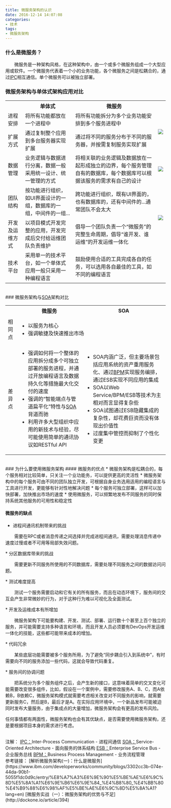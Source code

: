 ```yaml
---
title: 微服务架构的认识
date: 2016-12-14 14:07:08
categories:
- 技术
tags:
- 微服务架构
---
```

### 什么是微服务？
&emsp;&emsp;微服务是一种架构风格，在这种架构中，由一个或多个微服务组成一个大型应用或软件。一个微服务代表着一个小的业务功能，各个微服务之间是松耦合的，通过<a href="#IPC-explanation" name="IPC">IPC</a>相互通信。单个微服务可以被独立部署。
<!-- more -->
### 微服务架构与单体式架构应用对比
<table><tr><th></th><th>单体式</th><th>微服务</th><th></th></tr><tr><td>进程安排</td><td>将所有功能都放在一个进程中</td><td>将所有功能拆分为多个业务功能安排到多个服务进程中</td><td rowspan = 2><img src="/images/Microservices/Fundamentals-of-micro-service/Micro-service-and-single-mode-app1.png"></td></tr><tr><td>扩展方式</td><td>通过复制整个应用到多台服务器实现扩展</td><td>通过将不同的服务分布于不同的服务器，并按需复制服务实现扩展</td></tr><tr><td>数据管理</td><td>业务逻辑与数据进行分离，数据一般采用统一设计、统一管理的方式</td><td>将相关联的业务逻辑及数据放在一起形成独立的边界，每个服务管理自有的数据库，每个数据库可以根据该服务的需求有自己的设计</td><td><img src="/images/Microservices/Fundamentals-of-micro-service/Micro-service-and-single-mode-app2.png"></td></tr><tr><td>团队结构</td><td>按功能进行组织，如UI界面设计的一组，数据库的一组，中间件的一组...</td><td>跨功能进行组织，既有UI界面的，也有数据库的，还有中间件的...通常团队不会太大</td><td rowspan = 2><img src="/images/Microservices/Fundamentals-of-micro-service/Micro-service-and-single-mode-app3.png"></td></tr><tr><td>开发及运维方式</td><td>以项目模式开发完整的应用，开发完成后交付给运维团队负责维护</td><td>倡导一个团队负责一个“微服务”的完整生命周期，倡导“谁开发、谁运维”的开发运维一体化</td></tr><tr><td>技术平台</td><td>采用单一的技术平台，如一个单体式应用一般只采用一种编程语言</td><td>鼓励使用合适的工具完成各自的任务，可以选用各自最佳的工具，如不同的编程语言</td><td></td></tr></table>

<br/>
### 微服务架构与<a href="#SOA-explanation" name="SOA">SOA</a>架构对比
<table><tr><th></th><th>微服务</th><th>SOA</th></tr><tr><td>相同点</td><td colspan = 2><ul><li>以服务为核心</li><li>强调敏捷及快速推出市场</li></ul></td></tr><tr><td>差异点</td><td><ul><li>强调如何将一个整体的应用拆分成多个可独立部署的服务进程，并通过开放编程语言及数据持久化等措施最大化交付的速度</li><li>强调的“智能端点与管道扁平化”特性与<a href="#ESB-explanation" name="ESB">SOA</a>背道而驰</li><li>利用许多大型组织中应用的新技术与经验，尽可能使用简单的通讯协议如RESTful API</li></ul></td><td><ul><li>SOA内涵广泛，但主要场景包括应用系统的资产重用服务化、通过<a href="#BPM-explanation" name="BPM">BPM</a>实现服务编排，通过ESB实现不同应用的集成</li><li>SOA以Web Service/BPM/ESB等技术为主相对而言显得复杂些</li><li>SOA试图通过ESB隐藏集成的复杂性，却花费巨资而没有体现出价值性</li><li>过度集中管控而抑制了个性化变更</li></ul></td></tr></table>

<br/>
### 为什么要使用微服务架构
#### 微服务的优点
* 微服务架构是松耦合的，每个服务相对比较简单，只关注一个业功能务，可以提供更高的灵活性
* 微服务架构中的每个服务可由不同的团队独立开发，可根据自身业务选用适用的编程语言与工具进行开发，更能够有针对性地解决问题
* 每个服务可独立部署，这样可以加快部署，加快推出市场的速度
* 使用微服务，可以频繁地发布不同服务的同时保持系统其他服务的可用性和稳定性

#### 微服务的缺点
* 进程间通讯机制带来的挑战
<p class="li-explanation">&emsp;&emsp;需要在RPC或者消息传递之间选择并完成进程间通讯，需要处理消息传递中速度过慢或者不可用等局部失效问题。</p>
* 分区数据库带来的挑战
<p class="li-explanation">&emsp;&emsp;需要更新不同服务所使用的不同数据库，需要处理不同服务之间的数据访问问题。</p>
* 测试难度提高
<p class="li-explanation">&emsp;&emsp;测试一个服务需要启动和它有关的所有服务，而且在动态环境下，服务间的交互会产生非常微妙的行为，对于这种行为难以可视化及全面测试。</p>
* 开发及运维成本有所增加
<p class="li-explanation">&emsp;&emsp;微服务架构下可能要构建、开发、测试、部署、运行数十个甚至上百个独立的服务，并可能需要支持多种语言和环境，而且开发人员必须要有DevOps开发运维一体化的技能，这些都可能带来成本的增加。</p>
* 代码冗余
<p class="li-explanation">&emsp;&emsp;某些底层功能需要被多个服务所用，为了避免“同步耦合引入到系统中”，有时需要向不同的服务添加一些代码，这就会导致代码重复。</p>
* 服务间的协调问题
<p class="li-explanation">&emsp;&emsp;把系统分为多个服务组件之后，会产生新的接口，这意味着简单的交叉变化可能需要改变很多组件，比如，假设在一个案例中，需要修改服务A、B、C，而A依赖B，B依赖C，微服务架构模式就需要考虑相关改变对不同服务的影响，就需要更新服务C，然后是B，最后才是A。在实际应用环境中，一个新品发布可能被迫同时发布大量服务，由于集成点的大量增加，微服务架构会有更高的发布风险。</p>

任何事情都有两面性，微服务架构也会有其优缺点，是否需要使用微服务架构，还是要根据项目本身的需求进行考虑。

<br/>
注解：
<a name="IPC-explanation" href="#IPC">IPC：</a>Inter-Process Communication - 进程间通信
<a name="SOA-explanation" href="#SOA">SOA：</a>Service-Oriented Architecture - 面向服务的体系结构
<a name="ESB-explanation" href="#ESB">ESB：</a>Enterprise Service Bus - 企业服务总线
<a name="BPM-explanation" href="#BPM">BPM：</a>Business Process Management - 业务流程管理

<br/>
参考链接：
[解析微服务架构(一)：什么是微服务](https://www.ibm.com/developerworks/community/blogs/3302cc3b-074e-44da-90b1-5055f1dc0d9c/entry/%E8%A7%A3%E6%9E%90%E5%BE%AE%E6%9C%8D%E5%8A%A1%E6%9E%B6%E6%9E%84_%E4%B8%80_%E4%BB%80%E4%B9%88%E6%98%AF%E5%BE%AE%E6%9C%8D%E5%8A%A1?lang=en)
[微服务实战（一）：微服务架构的优势与不足](http://dockone.io/article/394)